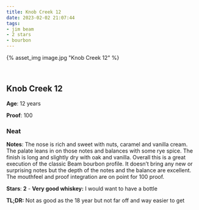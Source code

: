 ```yaml
---
title: Knob Creek 12
date: 2023-02-02 21:07:44
tags:
- jim beam
- 2 stars
- bourbon
---
```



{% asset_img image.jpg "Knob Creek 12" %}

&nbsp;

## Knob Creek 12

**Age**: 12 years

**Proof**: 100

### Neat

**Notes**: The nose is rich and sweet with nuts, caramel and vanilla cream. The palate leans in on those notes and balances with some rye spice. The finish is long and slightly dry with oak and vanilla. Overall this is a great execution of the classic Beam bourbon profile. It doesn’t bring any new or surprising notes but the depth of the notes and the balance are excellent. The mouthfeel and proof integration are on point for 100 proof.

**Stars**: **2** - **Very good whiskey:** I would want to have a bottle

**TL;DR:** Not as good as the 18 year but not far off and way easier to get